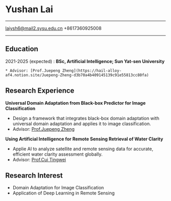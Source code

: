 Yushan Lai
============

-------------------     ----------------------------
laiysh6@mail2.sysu.edu.cn
+8617360925008
-------------------     ----------------------------

Education
---------

2021-2025 (expected)
:   **BSc, Artificial Intelligence; Sun Yat-sen University**

    * Advisor: [Prof.Juepeng Zheng](https://hail-alloy-af4.notion.site/Juepeng-Zheng-d3b70a4b409145139c91e55813cc80fa)

Research Experience
----------

**Universal Domain Adaptation from Black-box Predictor for Image Classification**

- Design a framework that integrates black-box domain adaptation with universal domain adaptation and applies it to image classification.
- Advisor: [Prof.Juepeng Zheng](https://hail-alloy-af4.notion.site/Juepeng-Zheng-d3b70a4b409145139c91e55813cc80fa)


**Using Artificial Intelligence for Remote Sensing Retrieval of Water Clarity**

- Applie AI to analyze satellite and remote sensing data for accurate, efficient water clarity assessment globally.
- Advisor: [Prof.Cui Tingwei](https://atmos.sysu.edu.cn/teacher/2485)


Research Interest
--------------------

- Domain Adaptation for Image Classification
- Application of Deep Learning in Remote Sensing



